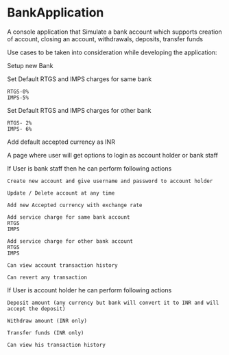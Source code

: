 # BankApplication
A console application that Simulate a bank account which supports creation of account, closing an account, withdrawals, deposits, transfer funds

Use cases to be taken into consideration while developing the application:

  Setup new Bank
  
  Set Default RTGS and IMPS charges for same bank 
  
    RTGS-0%
    IMPS-5%
  Set Default RTGS and IMPS charges for other bank 
  
    RTGS- 2%
    IMPS- 6%
  Add default accepted currency as INR
  
  A page where user will get options to login as account holder or bank staff
  
If User is bank staff then he can perform following actions

	Create new account and give username and password to account holder
      
	Update / Delete account at any time

	Add new Accepted currency with exchange rate 

	Add service charge for same bank account
	RTGS
	IMPS

	Add service charge for other bank account
	RTGS
	IMPS

	Can view account transaction history

	Can revert any transaction

If User is account holder he can perform following actions 

	Deposit amount (any currency but bank will convert it to INR and will accept the deposit)

	Withdraw amount (INR only)

	Transfer funds (INR only)

	Can view his transaction history
